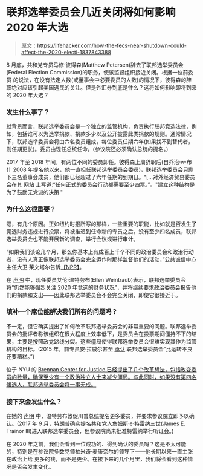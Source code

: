 # 联邦选举委员会几近关闭将如何影响 2020 年大选

> 原文：<https://lifehacker.com/how-the-fecs-near-shutdown-could-affect-the-2020-electi-1837843388>

8 月底，共和党专员马修·彼得森(Matthew Petersen)辞去了联邦选举委员会(Federal Election Commission)的职务，使该监督组织接近关闭。根据一位前委员 的说法，在没有法定人数(或董事会中必要委员的人数)的情况下，彼得森的辞职绝对应该引起美国选民的关注。但是外汇券到底是什么？这将如何影响即将到来的 2020 年大选？



### 发生什么事了？

就背景而言，联邦选举委员会是一个独立的监管机构，负责执行联邦竞选法律，例如，包括谁可以为选举捐款、捐款多少以及公开披露此类捐款的规则。通常情况下，联邦选举委员会将由六名委员组成，每位委员任期六年(如果找不到替代者，则任期更长)。委员由现任总统任命。(参议院还必须确认总统的提名。)

2017 年至 2018 年间，有两位不同的委员卸任。彼得森上周辞职后(自乔治·w·布什 2008 年提名他以来，他一直担任联邦选举委员会委员)，联邦选举委员会只剩下三名董事会成员，他们都已经超过了六年任期的到期日。"[...对外经济贸易委员会在其 [网站](https://www.fec.gov/about/leadership-and-structure/) 上写道:“任何正式的委员会行动都需要至少四票。”。"建立这种结构是为了鼓励无党派的决策."

### 为什么这很重要？

嗯，有几个原因。正如纽约时报所写的那样，一些重要的职能，比如就是否发生了竞选财务违规进行投票，将被推迟到任命新的专员之后。没有至少四名成员，联邦选举委员会也不能开展新的调查，举行会议或进行审计。

“如果我们谈论几个月，那么你基本上有成百上千个不同的政治委员会和政治行动者，没有人真正像联邦选举委员会完全运作时那样监督他们的活动，”公共诚信中心主任大卫·莱文塔尔告诉[【NPR】](https://www.npr.org/2019/08/27/754811318/federal-election-commission-lacks-quorum-after-a-commissioner-resigns)。

在 [声明](https://twitter.com/EllenLWeintraub/status/1166061287933186053) 中，现任委员艾伦·温特劳布(Ellen Weintraub)表示，联邦选举委员会将“仍然能够强烈关注 2020 年竞选的财务状况”，并将继续要求政治委员会报告他们的捐款和支出——因此联邦选举委员会不会完全关闭，即使它很接近于。

### 填补一个席位能解决我们所有的问题吗？

不一定，但它确实提出了如何改革联邦选举委员会的非常重要的问题。联邦选举委员会的批评者称该组织在很大程度上效率低下，是委员会在投票期间僵持不下的结果，主要是按照政党路线分裂。这些僵局使得联邦选举委员会很难实现其作为监管机构的目标。(2015 年，前专员安·拉威尔甚至 [承认](https://www.nytimes.com/2015/05/03/us/politics/fec-cant-curb-2016-election-abuse-commission-chief-says.html) 联邦选举委员会“比运转不良还要糟糕。”)

位于 NYU 的 [Brennan Center for Justice 已经提出了几个改革想法，包括改变委员的数量，确保至少有一个政治独立人士来减少僵局。与此同时，如果没有第四名候选人，联邦选举委员会将一事无成。](https://www.brennancenter.org/publication/fixing-fec-agenda-reform)

### 接下来会发生什么？

在她的 [声明](https://twitter.com/EllenLWeintraub/status/1166061287933186053) 中，温特劳布敦促川普总统提名更多委员，并要求参议院立即予以确认。(2017 年 9 月，特朗普确实提名共和党人詹姆斯·e·特雷纳三世(James E. Trainor III)进入联邦选举委员会，但参议院尚未批准特雷纳举行听证会。)

在 2020 年之前，我们会看到一位成功的、得到确认的委员吗？这是不太可能的，特别是在参议院多数党领袖米奇·麦康奈尔的领导下——他长期以来一直主张在政治上给 更多的钱，而不是更少。在接下来的几个月里，我们将会看到这种情况是否会发生变化。